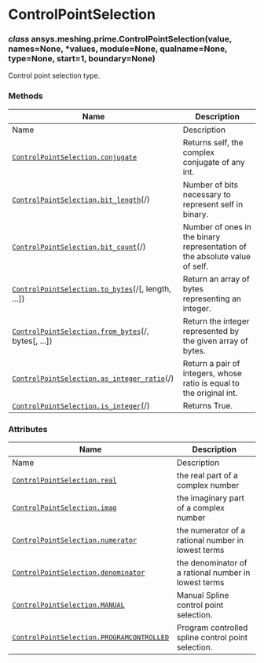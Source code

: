 # ControlPointSelection

<a id="ansys.meshing.prime.ControlPointSelection"></a>

### *class* ansys.meshing.prime.ControlPointSelection(value, names=None, \*values, module=None, qualname=None, type=None, start=1, boundary=None)

Control point selection type.

<!-- !! processed by numpydoc !! -->

### Methods

| Name | Description |
|-------------------------------------------------------------------------------------------------------------------------------------------------------------------------|----------------------------------------------------------------------------|
| Name | Description |
| [`ControlPointSelection.conjugate`](ansys.meshing.prime.ControlPointSelection.conjugate.md#ansys.meshing.prime.ControlPointSelection.conjugate)                         | Returns self, the complex conjugate of any int.                            |
| [`ControlPointSelection.bit_length`](ansys.meshing.prime.ControlPointSelection.bit_length.md#ansys.meshing.prime.ControlPointSelection.bit_length)(/)                   | Number of bits necessary to represent self in binary.                      |
| [`ControlPointSelection.bit_count`](ansys.meshing.prime.ControlPointSelection.bit_count.md#ansys.meshing.prime.ControlPointSelection.bit_count)(/)                      | Number of ones in the binary representation of the absolute value of self. |
| [`ControlPointSelection.to_bytes`](ansys.meshing.prime.ControlPointSelection.to_bytes.md#ansys.meshing.prime.ControlPointSelection.to_bytes)(/[, length, ...])          | Return an array of bytes representing an integer.                          |
| [`ControlPointSelection.from_bytes`](ansys.meshing.prime.ControlPointSelection.from_bytes.md#ansys.meshing.prime.ControlPointSelection.from_bytes)(/, bytes[, ...])     | Return the integer represented by the given array of bytes.                |
| [`ControlPointSelection.as_integer_ratio`](ansys.meshing.prime.ControlPointSelection.as_integer_ratio.md#ansys.meshing.prime.ControlPointSelection.as_integer_ratio)(/) | Return a pair of integers, whose ratio is equal to the original int.       |
| [`ControlPointSelection.is_integer`](ansys.meshing.prime.ControlPointSelection.is_integer.md#ansys.meshing.prime.ControlPointSelection.is_integer)(/)                   | Returns True.                                                              |

### Attributes

| Name | Description |
|-------------------------------------------------------------------------------------------------------------------------------------------------------------------------|------------------------------------------------------|
| Name | Description |
| [`ControlPointSelection.real`](ansys.meshing.prime.ControlPointSelection.real.md#ansys.meshing.prime.ControlPointSelection.real)                                        | the real part of a complex number                    |
| [`ControlPointSelection.imag`](ansys.meshing.prime.ControlPointSelection.imag.md#ansys.meshing.prime.ControlPointSelection.imag)                                        | the imaginary part of a complex number               |
| [`ControlPointSelection.numerator`](ansys.meshing.prime.ControlPointSelection.numerator.md#ansys.meshing.prime.ControlPointSelection.numerator)                         | the numerator of a rational number in lowest terms   |
| [`ControlPointSelection.denominator`](ansys.meshing.prime.ControlPointSelection.denominator.md#ansys.meshing.prime.ControlPointSelection.denominator)                   | the denominator of a rational number in lowest terms |
| [`ControlPointSelection.MANUAL`](ansys.meshing.prime.ControlPointSelection.MANUAL.md#ansys.meshing.prime.ControlPointSelection.MANUAL)                                  | Manual Spline control point selection.               |
| [`ControlPointSelection.PROGRAMCONTROLLED`](ansys.meshing.prime.ControlPointSelection.PROGRAMCONTROLLED.md#ansys.meshing.prime.ControlPointSelection.PROGRAMCONTROLLED) | Program controlled spline control point selection.   |
<!-- vale on -->